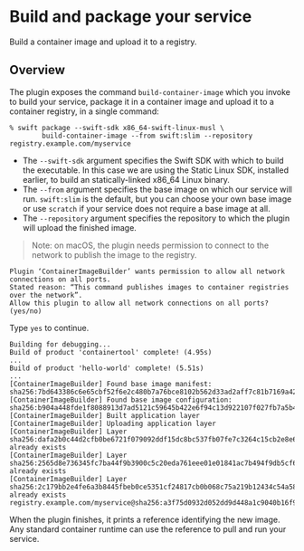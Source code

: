 # Build and package your service

Build a container image and upload it to a registry.

## Overview

The plugin exposes the command `build-container-image` which you invoke to build your service, package it in a container image and upload it to a container registry, in a single command:

```shell
% swift package --swift-sdk x86_64-swift-linux-musl \
        build-container-image --from swift:slim --repository registry.example.com/myservice
```

* The `--swift-sdk` argument specifies the Swift SDK with which to build the executable.   In this case we are using the Static Linux SDK, installed earlier, to build an statically-linked x86_64 Linux binary.
* The `--from` argument specifies the base image on which our service will run.   `swift:slim` is the default, but you can choose your own base image or use `scratch` if your service does not require a base image at all.
* The `--repository` argument specifies the repository to which the plugin will upload the finished image.

> Note: on macOS, the plugin needs permission to connect to the network to publish the image to the registry.

```
Plugin ‘ContainerImageBuilder’ wants permission to allow all network connections on all ports.
Stated reason: “This command publishes images to container registries over the network”.
Allow this plugin to allow all network connections on all ports? (yes/no)
```

Type `yes` to continue.

```
Building for debugging...
Build of product 'containertool' complete! (4.95s)
...
Build of product 'hello-world' complete! (5.51s)
...
[ContainerImageBuilder] Found base image manifest: sha256:7bd643386c6e65cbf52f6e2c480b7a76bce8102b562d33ad2aff7c81b7169a42
[ContainerImageBuilder] Found base image configuration: sha256:b904a448fde1f8088913d7ad5121c59645b422e6f94c13d922107f027fb7a5b4
[ContainerImageBuilder] Built application layer
[ContainerImageBuilder] Uploading application layer
[ContainerImageBuilder] Layer sha256:dafa2b0c44d2cfb0be6721f079092ddf15dc8bc537fb07fe7c3264c15cb2e8e6: already exists
[ContainerImageBuilder] Layer sha256:2565d8e736345fc7ba44f9b3900c5c20eda761eee01e01841ac7b494f9db5cf6: already exists
[ContainerImageBuilder] Layer sha256:2c179bb2e4fe6a3b8445fbeb0ce5351cf24817cb0b068c75a219b12434c54a58: already exists
registry.example.com/myservice@sha256:a3f75d0932d052dd9d448a1c9040b16f9f2c2ed9190317147dee95a218faf1df
```

When the plugin finishes, it prints a reference identifying the new image.
Any standard container runtime can use the reference to pull and run your service.
